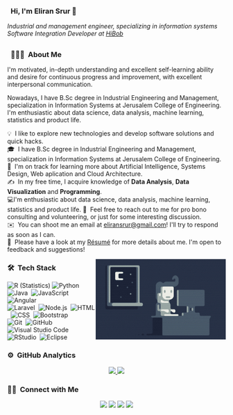  <!-- ![Eliran Srur Banner](https://raw.githubusercontent.com/eliransr/eliransr/master/assets/Eliran%20Srur.jpg ) -->


### &nbsp; Hi, I'm Eliran Srur 👋 

<p><em>Industrial and management engineer, specializing in information systems</br>
Software Integration Developer at <a href="https://www.hibob.com/about/">HiBob</a>
</em></p>
<h2>

 
### &nbsp; 👨🏻‍💻 &nbsp;About Me
<p>I'm motivated, in-depth understanding and excellent self-learning ability and desire for continuous progress and improvement, with excellent interpersonal communication.

Nowadays, I have B.Sc degree in Industrial Engineering and Management, specialization in Information Systems at Jerusalem College of Engineering. I'm enthusiastic about data science, data analysis, machine learning, statistics and product life.</p> 

💡 &nbsp;I like to explore new technologies and develop software solutions and quick hacks.\
🎓 &nbsp;I have B.Sc degree in Industrial Engineering and Management, specialization in Information Systems at Jerusalem College of Engineering.\
🌱 &nbsp;I'm on track for learning more about Artificial Intelligence, Systems Design, Web aplication and Cloud Architecture.\
✍️ &nbsp;In my free time, I acquire knowledge of **Data Analysis**, **Data Visualization** and **Programming**.\
💻I'm enthusiastic about data science, data analysis, machine learning, statistics and product life.
💬 &nbsp;Feel free to reach out to me for pro bono consulting and volunteering, or just for some interesting discussion.\
✉️ &nbsp;You can shoot me an email at eliransrur@gmail.com! I'll try to respond as soon as I can.\
📄 &nbsp;Please have a look at my [Résumé]() for more details about me. I'm open to feedback and suggestions!
<!-- https://www.adityavsingh.com/resume.html -->

<img alt="Night Coding" src="https://raw.githubusercontent.com/AVS1508/AVS1508/master/assets/Night-Coding.gif" align="right"/>

### 🛠 &nbsp;Tech Stack

![R (Statistics)](https://img.shields.io/badge/-R-333333?style=flat&logo=R&logoColor=276DC3)
![Python](https://img.shields.io/badge/-Python-333333?style=flat&logo=python)&nbsp;
![Java](https://img.shields.io/badge/-Java-333333?style=flat&logo=Java&logoColor=FFA518)&nbsp;
![JavaScript](https://img.shields.io/badge/-JavaScript-333333?style=flat&logo=javascript)&nbsp;
![Angular](https://img.shields.io/badge/-Angular-333333?style=flat&logo=Angular)&nbsp;\
![Laravel](https://img.shields.io/badge/-Laravel-333333?style=flat&logo=Laravel&logoColor=A8B9CC)&nbsp;
![Node.js](https://img.shields.io/badge/-Node.js-333333?style=flat&logo=node.js)&nbsp;
![HTML](https://img.shields.io/badge/-HTML-333333?style=flat&logo=HTML5)&nbsp;
![CSS](https://img.shields.io/badge/-CSS-333333?style=flat&logo=CSS3&logoColor=1572B6)&nbsp;
![Bootstrap](https://img.shields.io/badge/-Bootstrap-333333?style=flat&logo=bootstrap&logoColor=563D7C)\
![Git](https://img.shields.io/badge/-Git-333333?style=flat&logo=git)&nbsp;
![GitHub](https://img.shields.io/badge/-GitHub-333333?style=flat&logo=github)&nbsp;\
![Visual Studio Code](https://img.shields.io/badge/-Visual%20Studio%20Code-333333?style=flat&logo=visual-studio-code&logoColor=007ACC)&nbsp;
![RStudio](https://img.shields.io/badge/-RStudio-333333?style=flat&logo=rstudio)&nbsp;
![Eclipse](https://img.shields.io/badge/-Eclipse-333333?style=flat&logo=eclipse-ide&logoColor=2C2255)

### ⚙️ &nbsp;GitHub Analytics

<p align="center">
<a href="https://github.com/AVS1508">
  <img height="180em" src="https://github-readme-stats-eight-theta.vercel.app/api?username=eliransr&show_icons=true&theme=react&include_all_commits=true&count_private=true"/>
  <img height="180em" src="https://github-readme-stats-eight-theta.vercel.app/api/top-langs/?username=eliransr&layout=compact&langs_count=8&theme=react"/>
</a>
</p>


### 🤝🏻 &nbsp;Connect with Me

<p align="center">
<a href="https://linkedin.com/in/eliran-srur"><img src="https://img.shields.io/badge/-Eliran%20Srur-0077B5?style=flat-square&logo=Linkedin&logoColor=white"/></a>
<a href="mailto:eliransrur@gmail.com"><img src="https://img.shields.io/badge/-eliransrur@gmail.com-D14836?style=flat-square&logo=Gmail&logoColor=white"/></a>
<a href="https://instagram.com/eliran_srur"><img src="https://img.shields.io/badge/-@eliran_srur-E4405F?style=flat-square&logo=Instagram&logoColor=white"/></a>
<a href="https://facebook.com/eliran.srur"><img src="https://img.shields.io/badge/-@eliran.srur-1877F2?style=flat-square&logo=Facebook&logoColor=white"/></a>
</p>

<!--<a href="https://www.adityavsingh.com"><img src="https://img.shields.io/badge/-adityavsingh.com-3423A6?style=flat-square&logo=Google-Chrome&logoColor=white"/></a>-->

